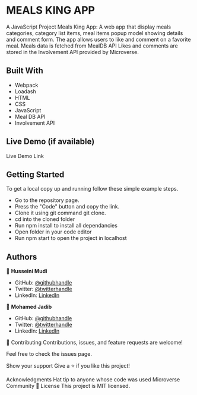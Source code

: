 # MEALS KING APP
A JavaScript Project Meals King App: A web app that display meals categories, category list items, meal items popup model showing details and comment form. The app allows users to like and comment on a favorite meal.
Meals data is fetched from MealDB API
Likes and comments are stored in the Involvement API provided by Microverse.

## Built With
- Webpack
- Loadash
- HTML
- CSS
- JavaScript
- Meal DB API
- Involvement API

## Live Demo (if available)
Live Demo Link

## Getting Started
To get a local copy up and running follow these simple example steps.

- Go to the repository page. 
- Press the "Code" button and copy the link. 
- Clone it using git command git clone.
- cd into the cloned folder 
- Run npm install to install all dependancies 
- Open folder in your code editor 
- Run npm start to open the project in localhost

## Authors
👤 **Husseini Mudi**

- GitHub: [@githubhandle](https://github.com/Profsain)
- Twitter: [@twitterhandle](https://twitter.com/profsain)
- LinkedIn: [LinkedIn](https://linkedin.com/in/profsain)


👤 **Mohamed Jadib**

- GitHub: [@githubhandle](https://github.com/jadibdev)
- Twitter: [@twitterhandle](https://twitter.com/MohamedJadib)
- LinkedIn: [LinkedIn](https://www.linkedin.com/in/mohamed-jadib-942a5041/)

🤝 Contributing
Contributions, issues, and feature requests are welcome!

Feel free to check the issues page.

Show your support
Give a ⭐️ if you like this project!

Acknowledgments
Hat tip to anyone whose code was used
Microverse Community
📝 License
This project is MIT licensed.

